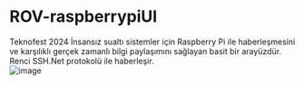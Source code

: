# ROV-raspberrypiUI

Teknofest 2024 İnsansız sualtı sistemler için Raspberry Pi ile haberleşmesini ve karşılıklı gerçek zamanlı bilgi paylaşımını sağlayan basit bir arayüzdür. Renci SSH.Net protokolü ile haberleşir.  
![image](https://github.com/spacemonochrome/ROV-raspberrypiUI/assets/52783312/07501f36-2208-4f57-97fa-39f4a9a08d79)
